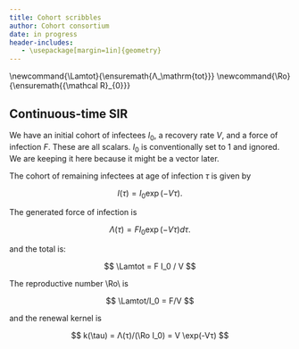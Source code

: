 ```yaml
---
title: Cohort scribbles
author: Cohort consortium
date: in progress
header-includes:
   - \usepackage[margin=1in]{geometry}
---
```


\newcommand{\Lamtot}{\ensuremath{Λ_\mathrm{tot}}}
\newcommand{\Ro}{\ensuremath{{\mathcal R}_{0}}}

## Continuous-time SIR

We have an initial cohort of infectees $I_0$, a recovery rate $V$, and a force of infection $F$. These are all scalars. $I_0$ is conventionally set to 1 and ignored. We are keeping it here because it might be a vector later.

The cohort of remaining infectees at age of infection $τ$ is given by

$$ I(τ) = I_0 \exp (-Vτ). $$

The generated force of infection is

$$ Λ(τ) = F I_0 \exp(-Vτ) dτ. $$

and the total is:

$$ \Lamtot = F I_0 / V $$

The reproductive number \Ro\ is

$$ \Lamtot/I_0 = F/V $$

and the renewal kernel is 

$$ k(\tau) = Λ(τ)/(\Ro I_0) = V \exp(-Vτ) $$
